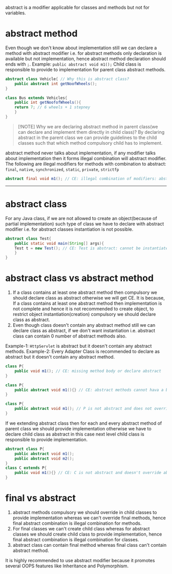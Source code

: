 abstract is a modifier applicable for classes and methods but not for variables.

# abstract method
Even though we don't know about implementation still we can declare a method with abstract modifier i.e. for abstract methods only declaration is available but not implementation, hence abstract method declaration should ends with `;`.
Example: `public abstract void m1();`
Child class is responsible to provide to implementation for parent class abstract methods.

```java
abstract class Vehicle{ // Why this is abstract class?
	public abstract int getNoofWheels();
}

class Bus extends Vehicles{
	public int getNoofofWheels(){
	return 7; // 6 wheels + 1 stepney
	}
}
```

> [!NOTE] Why we are declaring abstract method in parent class(we can declare and implement them directly in child class)?
> By declaring abstract in the parent class we can provide guidelines to the child classes such that which method compulsory child has to implement.


abstract method never talks about implementation, if any modifier talks about implementation then it forms illegal combination will abstract modifier. The following are illegal modifiers for methods with combination to abstract:
`final`, `native`, `synchronized`, `static`, `private`, `strictfp`
```java
abstract final void m1(); // CE: illegal combination of modifiers: abstract and final
```

---
# abstract class
For any Java class, if we are not allowed to create an object(because of partial implementation) such type of class we have to declare with abstract modifier i.e. for abstract classes instantiation is not possible.
```java
abstract class Test{
	public static void main(String[] args){
	Test t = new Test(); // CE: Test is abstract: cannot be instantiated
	}
}
```

# abstract class vs abstract method
1. If a class contains at least one abstract method then compulsory we should declare class as abstract otherwise we will get CE. It is because, If a class contains at least one abstract method then implementation is not complete and hence it is not recommended to create object, to restrict object instantiation(creation) compulsory we should declare class as abstract.
2. Even though class doesn't contain any abstract method still we can declare class as abstract, if we don't want instantiation i.e. abstract class can contain 0 number of abstract methods also.

Example-1: `HttpServlet` is abstract but it doesn't contain any abstract methods.
Example-2: Every Adapter Class is recommended to declare as abstract but it doesn't contain any abstract method.

```java
class P{
	public void m1(); // CE: missing method body or declare abstract
}
```

```java
class P{
	public abstract void m1(){} // CE: abstract methods cannot hava a body
}
```

```java 
class P{
	public abstract void m1(); // P is not abstract and does not override abstract method m1 in P
}
```

If we extending abstract class then for each and every abstract method of parent class we should provide implementation otherwise we have to declare child class as abstract in this case next level child class is responsible to provide implementation.
```java
abstract class P{
	public abstract void m1();
	public abstract void m2();
}
class C extends P{
	public void m1(){} // CE: C is not abstract and doesn't override abstract method m2 in P
}
```

# final vs abstract
1. abstract methods compulsory we should override in child classes to provide implementation whereas we can't override final methods, hence final abstract combination is illegal combination for methods.
2. For final classes we can't create child class whereas for abstract classes we should create child class to provide implementation, hence final abstract combination is illegal combination for classes.
3. abstract class can contain final method whereas final class can't contain abstract method.



It is highly recommended to use abstract modifier because it promotes several OOPS features like Inheritance and Polymorphism.